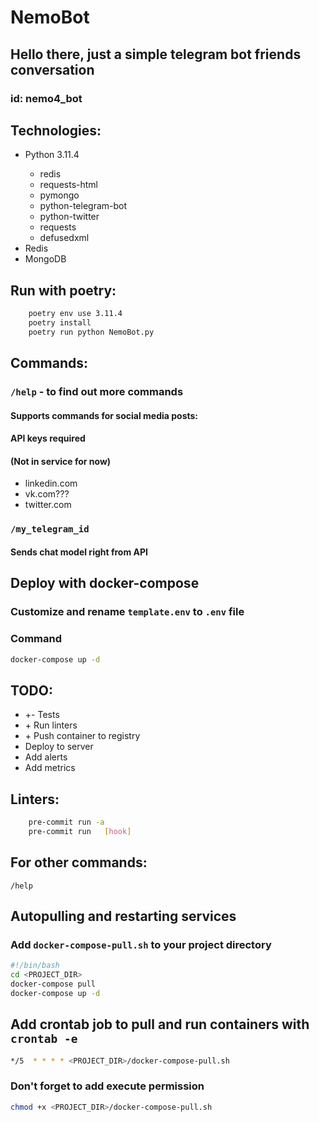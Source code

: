 # NemoBot

## Hello there, just a simple telegram bot friends conversation

### id: nemo4_bot

## Technologies:

<ul>
<li>Python 3.11.4</li>
  <ul>
    <li>redis</li>
    <li>requests-html</li>
    <li>pymongo</li>
    <li>python-telegram-bot</li>
    <li>python-twitter</li>
    <li>requests</li>
    <li>defusedxml</li>
  </ul>
<li>Redis</li>
<li>MongoDB</li>
</ul>

## Run with poetry:
```bash
    poetry env use 3.11.4
    poetry install
    poetry run python NemoBot.py
```

## Commands:

### `/help` - to find out more commands

#### Supports commands for social media posts:

#### API keys required
#### (Not in service for now)
<ul>
  <li>linkedin.com</li>
  <li>vk.com???</li>
  <li>twitter.com</li>
</ul>

### `/my_telegram_id`

#### Sends chat model right from API
## Deploy with docker-compose

### Customize and rename <code>template.env</code> to <code>.env</code> file

### Command
```bash
docker-compose up -d
```

## TODO:
<ul>
    <li>+- Tests</li>
    <li>+ Run linters</li>
    <li>+ Push container to registry</li>
    <li>Deploy to server</li>
    <li>Add alerts</li>
    <li>Add metrics</li>
</ul>

## Linters:
```bash
    pre-commit run -a
    pre-commit run   [hook]
```

## For other commands:

`/help`

## Autopulling and restarting services
### Add <code>docker-compose-pull.sh</code> to your project directory
```bash
#!/bin/bash
cd <PROJECT_DIR>
docker-compose pull
docker-compose up -d
```
## Add crontab job to pull and run containers with <code>crontab -e</code>
```bash
*/5  * * * * <PROJECT_DIR>/docker-compose-pull.sh
```
### Don't forget to add execute permission
```bash
chmod +x <PROJECT_DIR>/docker-compose-pull.sh
```
